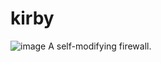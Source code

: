 # kirby
![image](https://user-images.githubusercontent.com/51754935/156794214-9f240f7b-86d3-44ad-bc81-ad9fcc1d90e2.png)
A self-modifying firewall.
